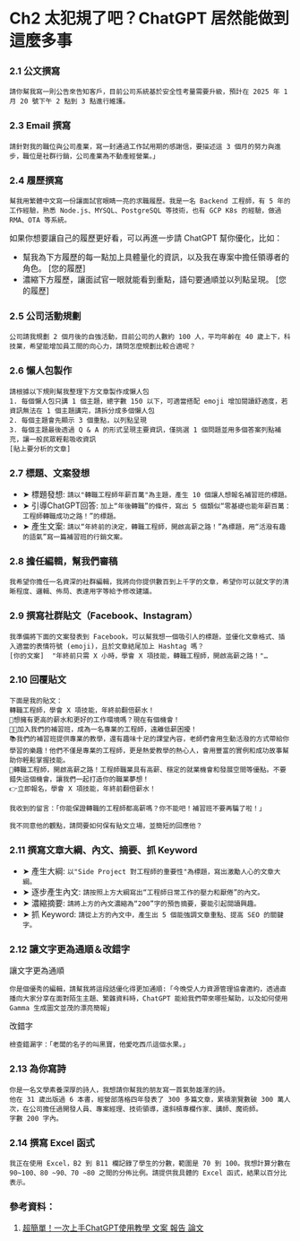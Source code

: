 # Ch2 太犯規了吧？ChatGPT 居然能做到這麼多事

### 2.1	公文撰寫

```
請你幫我寫一則公告來告知客戶，目前公司系統基於安全性考量需要升級，預計在 2025 年 1 月 20 號下午 2 點到 3 點進行維護。
```

### 2.3	Email 撰寫

```
請針對我的職位與公司產業，寫一封通過工作試用期的感謝信，要描述這 3 個月的努力與進步，職位是社群行銷，公司產業為不動產經營業。」
```

### 2.4	履歷撰寫

```
幫我用繁體中文寫一份讓面試官眼睛一亮的求職履歷。我是一名 Backend 工程師，有 5 年的工作經驗，熟悉 Node.js、MYSQL、PostgreSQL 等技術，也有 GCP K8s 的經驗，做過 RMA、OTA 等系統。
```

如果你想要讓自己的履歷更好看，可以再進一步請 ChatGPT 幫你優化，比如：
- 幫我為下方履歷的每一點加上具體量化的資訊，以及我在專案中擔任領導者的角色。
    [您的履歷]
- 濃縮下方履歷，讓面試官一眼就能看到重點，語句要通順並以列點呈現。
    [您的履歷]

### 2.5	公司活動規劃

```
公司請我規劃 2 個月後的自強活動，目前公司的人數約 100 人，平均年齡在 40 歲上下，科技業，希望能增加員工間的向心力，請問怎麼規劃比較合適呢？
```

### 2.6	懶人包製作

```
請根據以下規則幫我整理下方文章製作成懶人包 
1. 每個懶人包只講 1 個主題，總字數 150 以下，可適當搭配 emoji 增加閱讀舒適度，若資訊無法在 1 個主題講完，請拆分成多個懶人包
2. 每個主題會先顯示 3 個重點，以列點呈現 
3. 每個主題最後透過 Q & A 的形式呈現主要資訊，僅挑選 1 個問題並用多個答案列點補充，讓一般民眾輕鬆吸收資訊
[貼上要分析的文章]
```

### 2.7	標題、文案發想

- ➤ 標題發想: `請以"轉職工程師年薪百萬"為主題，產生 10 個讓人想報名補習班的標題。`
- ➤ 引導ChatGPT回答: `加上“年後轉職”的條件，寫出 5 個類似“零基礎也能年薪百萬：工程師轉職成功之路！”的標題。`
- ➤ 產生文案: `請以“年終前的決定，轉職工程師，開啟高薪之路！”為標題，用“活潑有趣的語氣”寫一篇補習班的行銷文案。`

### 2.8	擔任編輯，幫我們審稿

```
我希望你擔任一名資深的社群編輯，我將向你提供數百到上千字的文章，希望你可以就文字的清晰程度、邏輯、佈局、表達用字等給予修改建議。
```

### 2.9	撰寫社群貼文（Facebook、Instagram）

```
我準備將下面的文案發表到 Facebook，可以幫我想一個吸引人的標題，並優化文章格式、插入適當的表情符號 (emoji)，且於文章結尾加上 Hashtag 嗎？
[你的文案]  "年終前只需 X 小時，學會 X 項技能，轉職工程師，開啟高薪之路！"…
```

### 2.10 回覆貼文

```
下面是我的貼文：
轉職工程師，學會 X 項技能，年終前翻倍薪水！
🚀想擁有更高的薪水和更好的工作環境嗎？現在有個機會！
👨‍💻加入我們的補習班，成為一名專業的工程師，遠離低薪困擾！
📚我們的補習班提供專業的教學，還有趣味十足的課堂內容，老師們會用生動活潑的方式帶給你學習的樂趣！他們不僅是專業的工程師，更是熱愛教學的熱心人，會用豐富的實例和成功故事幫助你輕鬆掌握技能。
💼轉職工程師，開啟高薪之路！工程師職業具有高薪、穩定的就業機會和發展空間等優點。不要錯失這個機會，讓我們一起打造你的職業夢想！
👉立即報名，學會 X 項技能，年終前翻倍薪水！

我收到的留言：「你能保證轉職的工程師都高薪嗎？你不能吧！補習班不要再騙了啦！」

我不同意他的觀點，請問要如何保有貼文立場，並簡短的回應他？
```

### 2.11 撰寫文章大綱、內文、摘要、抓 Keyword

- ➤ 產生大綱: `以"Side Project 對工程師的重要性"為標題，寫出激勵人心的文章大綱。`
- ➤ 逐步產生內文: `請按照上方大綱寫出“工程師日常工作的壓力和厭倦”的內文。`
- ➤ 濃縮摘要: `請將上方的內文濃縮為“200”字的預告摘要，要能引起閱讀興趣。`
- ➤ 抓 Keyword: `請從上方的內文中，產生出 5 個能強調文章重點、提高 SEO 的關鍵字。`

### 2.12 讓文字更為通順＆改錯字

讓文字更為通順
```
你是個優秀的編輯，請幫我將這段話優化得更加通順:「今晚受人力資源管理協會邀約，透過直播向大家分享在面對陌生主題、繁雜資料時，ChatGPT 能給我們帶來哪些幫助，以及如何使用 Gamma 生成圖文並茂的漂亮簡報」
```

改錯字
```
檢查錯漏字：「老闆的名子的叫黑寶，他愛吃西爪這個水果。」
```

### 2.13 為你寫詩

```
你是一名文學素養深厚的詩人，我想請你幫我的朋友寫一首氣勢雄渾的詩。
他在 31 歲出版過 6 本書，經營部落格四年發表了 300 多篇文章，累積瀏覽數破 300 萬人次，在公司擔任過開發人員、專案經理、技術領導，還斜槓專欄作家、講師、魔術師。
字數 200 字內。
```

### 2.14 撰寫 Excel 函式

```
我正在使用 Excel，B2 到 B11 欄記錄了學生的分數，範圍是 70 到 100。我想計算分數在 90~100、80 ~90、70 ~80 之間的分佈比例。請提供我具體的 Excel 函式，結果以百分比表示。
```

### 參考資料：
1.	[超簡單！一次上手ChatGPT使用教學 文案 報告 論文](https://www.youtube.com/watch?v=WizoCwjEKsg)
